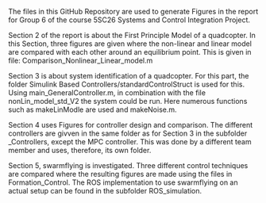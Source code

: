 The files in this GitHub Repository are used to generate Figures in the report for Group 6 of the course 5SC26 Systems and Control Integration Project. 

Section 2 of the report is about the First Principle Model of a quadcopter. In this Section, three figures are given where the non-linear and linear model are 
compared with each other around an equilibrium point. This is given in file: Comparison_Nonlinear_Linear_model.m

Section 3 is about system identification of a quadcopter. For this part, the folder Simulink Based Controllers/standardControlStruct is used for this. Using
main_GeneralController.m, in combination with the file nonLin_model_std_V2 the system could be run. Here numerous functions such as makeLinModle are used and 
makeNoise.m. 

Section 4 uses Figures for controller design and comparison. The different controllers are givven in the same folder as for Section 3 in the subfolder _Controllers,
except the MPC controller. This was done by a different team member and uses, therefore, its own folder.

Section 5, swarmflying is investigated. Three different control techniques are compared where the resulting figures are made using the files in Formation_Control.
The ROS implementation to use swarmflying on an actual setup can be found in the subfolder ROS_simulation.
